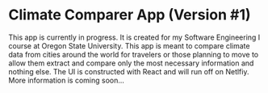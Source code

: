 # Climate Comparer App (Version #1)
This app is currently in progress. It is created for my Software Engineering I course at Oregon State University. This app is meant to compare climate data from cities around the world for travelers or those planning to move to allow them extract and compare only the most necessary information and nothing else. The UI is constructed with React and will run off on Netlfiy. More information is coming soon...